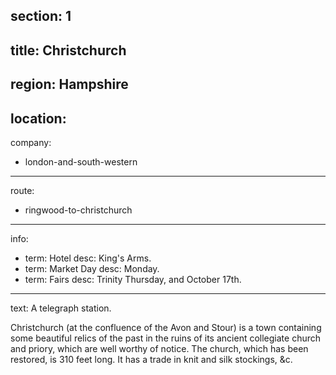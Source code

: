 ﻿section: 1
----
title: Christchurch
----
region: Hampshire
----
location: 
----
company:
- london-and-south-western
----
route:
- ringwood-to-christchurch
----
info:
- term: Hotel
  desc: King's Arms.
- term: Market Day
  desc: Monday.
- term: Fairs
  desc: Trinity Thursday, and October 17th.
----
text: A telegraph station.

Christchurch (at the confluence of the Avon and Stour) is a town containing some beautiful relics of the past in the ruins of its ancient collegiate church and priory, which are well worthy of notice. The church, which has been restored, is 310 feet long. It has a trade in knit and silk stockings, &c.
